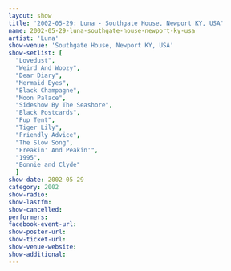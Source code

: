 ```yaml
---
layout: show
title: '2002-05-29: Luna - Southgate House, Newport KY, USA'
name: 2002-05-29-luna-southgate-house-newport-ky-usa
artist: 'Luna'
show-venue: 'Southgate House, Newport KY, USA'
show-setlist: [
  "Lovedust",
  "Weird And Woozy",
  "Dear Diary",
  "Mermaid Eyes",
  "Black Champagne",
  "Moon Palace",
  "Sideshow By The Seashore",
  "Black Postcards",
  "Pup Tent",
  "Tiger Lily",
  "Friendly Advice",
  "The Slow Song",
  "Freakin' And Peakin'",
  "1995",
  "Bonnie and Clyde"
  ]
show-date: 2002-05-29
category: 2002
show-radio: 
show-lastfm: 
show-cancelled: 
performers: 
facebook-event-url: 
show-poster-url: 
show-ticket-url: 
show-venue-website: 
show-additional: 
---
```


